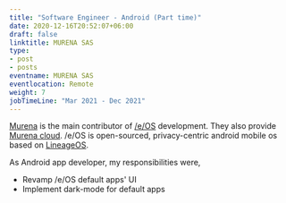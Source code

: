 ```yaml
---
title: "Software Engineer - Android (Part time)"
date: 2020-12-16T20:52:07+06:00
draft: false
linktitle: MURENA SAS
type:
- post
- posts
eventname: MURENA SAS
eventlocation: Remote 
weight: 7
jobTimeLine: "Mar 2021 - Dec 2021"
---
```


[Murena](https://murena.com/) is the main contributor of [/e/OS](https://e.foundation/) development. They also provide [Murena cloud](https://murena.io/). /e/OS is open-sourced, privacy-centric android mobile os based on [LineageOS](https://lineageos.org/).

As Android app developer, my responsibilities were,

- Revamp /e/OS default apps' UI
- Implement dark-mode for default apps
